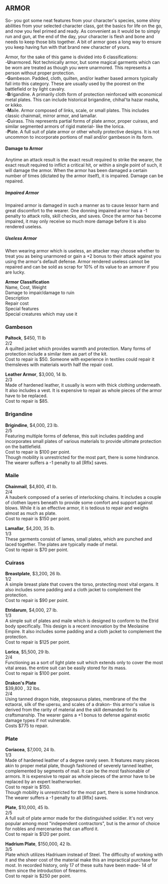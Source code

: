 ## ARMOR
So- you got some neat features from your character's species, some shiny abilities from your selected character class, got the basics for life on the go, and now you feel primed and ready. As convenient as it would be to simply run and gun, at the end of the day, your character is flesh and bone and needs to keep those bits together. A bit of armor goes a long way to ensure you keep having fun with that brand new character of yours.

Armor, for the sake of this game is divided into 6 classifications:  
-**U**narmored. Not technically armor, but some magical garments which can be worn are treated as though you were unarmored. This represents a person without proper protection.  
-**G**ambeson. Padded, cloth, quilten, and/or leather based armors typically fall into this category. These are usually used by the poorest on the battlefield or by light cavalry.  
-**B**rigandine. A primarily cloth form of protection reinforced with economical metal plates. This can include historical brigandine, chihal'ta hazar masha, or kikko.  
-**M**aile. Armor composed of links, scale, or small plates. This includes classic chainmail, mirror armor, and lamallar.  
-**C**uirass. This represents partial forms of plate armor, proper cuirass, and similar segmented armors of rigid material- like the lorica.  
-**P**late. A full suit of plate armor or other wholly protective designs. It is not uncommon to incorporate portions of mail and/or gambeson in its form.

#### Damage to Armor
Anytime an attack result is the exact result required to strike the wearer, the exact result required to inflict a critical hit, or within a single point of such, it will damage the armor. When the armor has been damaged a certain number of times (dictated by the armor itself), it is impaired. Damage can be repaired.

##### Impaired Armor
Impaired armor is damaged in such a manner as to cause lessor harm and great discomfort to the wearer. One donning impaired armor has a -1 penalty to attack rolls, skill checks, and saves. Once the armor has become impaired, it may only receive so much more damage before it is also rendered useless.

##### Useless Armor
When wearing armor which is useless, an attacker may choose whether to treat you as being unarmored or gain a +2 bonus to their attack against you using the armor's default defense. Armor rendered useless cannot be repaired and can be sold as scrap for 10% of its value to an armorer if you are lucky.

**Armor Classification**  
Name, Cost, Weight  
Damage to impair/damage to ruin  
Description  
Repair cost  
Special features  
Special creatures which may use it  

### Gambeson

**Paltock**, $450, 11 lb  
2/2  
A quilted jacket which provides warmth and protection. Many forms of protection include a similar item as part of the kit.  
Cost to repair is $50. Someone with experience in textiles could repair it themsleves with materials worth half the repair cost.  

**Leather Armor**, $3,000, 14 lb.  
2/3  
Made of hardened leather, it usually is worn with thick clothing underneath. It also includes a vest. It is expensive to repair as whole pieces of the armor have to be replaced.  
Cost to repair is $85.  

### Brigandine

**Brigindine**, $4,000, 23 lb.  
2/5  
Featuring multiple forms of defense, this suit includes padding and incorporates small plates of various materials to provide ultimate protection on the battlefield.  
Cost to repair is $100 per point.  
Though mobility is unrestricted for the most part, there is some hindrance. The wearer suffers a -1 penalty to all [Rflx] saves.

### Maile

**Chainmail**, $4,800, 41 lb.  
2/4  
A hauberk composed of a series of interlocking chains. It includes a couple of clothen layers beneath to provide some comfort and support against blows. While it is an effective armor, it is tedious to repair and weighs almost as much as plate.  
Cost to repair is $150 per point.  

**Lamallar**, $4,200, 35 lb.  
1/3  
These garments consist of lames, small plates, which are punched and laced together. The plates are typically made of metal.  
Cost to repair is $70 per point.  

### Cuirass

**Breastplate**, $3,200, 26 lb.  
1/2  
A simple breast plate that covers the torso, protecting most vital organs. It also includes some padding and a cloth jacket to complement the protection.  
Cost to repair is $90 per point.

**Etridarum**, $4,000, 27 lb.  
1/3  
A simple suit of plates and maile which is designed to conform to the Etrid body specifically. This design is a recent innovation by the Meolasine Empire. It also includes some padding and a cloth jacket to complement the protection.  
Cost to repair is $125 per point.

**Lorica**, $5,500, 29 lb.  
2/4  
Functioning as a sort of light plate suit which extends only to cover the most vital areas. the entire suit can be easily stored for its mass.  
Cost to repair is $100 per point.

**Drakon's Plate**  
$39,800 , 32 lbs.  
2/4  
Using tanned dragon hide, stegosaurus plates, membrane of the the eztaorai, silk of the upersu, and scales of a drakon- this armor's value is derived from the rarity of material and the skill demanded for its craftsmanship. The wearer gains a +1 bonus to defense against exotic damage types if not vulnerable.  
Costs $775 to repair.

### Plate

**Coriacea**, $7,000, 24 lb.  
1/3  
Made of hardened leather of a degree rarely seen. It features many pieces akin to proper metal plate, though fashioned of severely tanned leather, complemented by segments of mail. It can be the most fashionable of armors. It is expensive to repair as whole pieces of the armor have to be replaced by an expert leatherworker.  
Cost to repair is $150.  
Though mobility is unrestricted for the most part, there is some hindrance. The wearer suffers a -1 penalty to all [Rflx] saves.

**Plate**, $10,000, 45 lb.  
2/5  
A full suit of plate armor made for the distinguished soldier. It's not very popular among most "independent contractors", but is the armor of choice for nobles and mercenaries that can afford it.  
Cost to repair is $120 per point.

**Hadrium Plate**, $150,000, 42 lb.  
3/5  
Plate which utilizes Hadriuam instead of Steel. The difficulty of working with it and the sheer cost of the material make this an impractical purchase for most. In recorded history, only 17 of these suits have been made- 14 of them since the introduction of firearms.  
Cost to repair is $250 per point.
